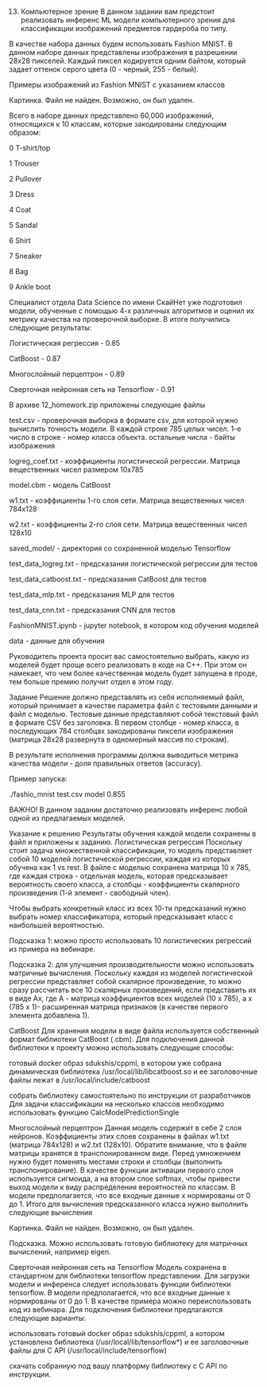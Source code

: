 13. Компьютерное зрение
В данном задании вам предстоит реализовать инференс ML модели компьютерного зрения для классификации изображений предметов гардероба по типу.

В качестве набора данных будем использовать Fashion MNIST. В данном наборе данных представлены изображения в разрешении 28x28 пикселей. Каждый пиксел кодируется одним байтом, который задает оттенок серого цвета (0 - черный, 255 - белый).

Примеры изображений из Fashion MNIST с указанием классов

Картинка.
Файл не найден. Возможно, он был удален.


Всего в наборе данных представлено 60,000 изображений, относящихся к 10 классам, которые закодированы следующим образом:

0 T-shirt/top

1 Trouser

2 Pullover

3 Dress

4 Coat

5 Sandal

6 Shirt

7 Sneaker

8 Bag

9 Ankle boot

Специалист отдела Data Science по имени СкайНет уже подготовил модели, обученные с помощью 4-х различных алгоритмов и оценил их метрику качества на проверочной выборке. В итоге получились следующие результаты:

Логистическая регрессия - 0.85

CatBoost - 0.87

Многослойный перцептрон - 0.89

Сверточная нейронная сеть на Tensorflow - 0.91

В архиве 12_homework.zip приложены следующие файлы

test.csv - проверочная выборка в формате csv, для которой нужно вычислить точность модели. В каждой строке 785 целых чисел. 1-е число в строке - номер класса объекта. остальные числа - байты изображения

logreg_coef.txt - коэффициенты логистической регрессии. Матрица вещественных чисел размером 10x785

model.cbm - модель CatBoost

w1.txt - коэффициенты 1-го слоя сети. Матрица вещественных чисел 784x128

w2.txt - коэффициенты 2-го слоя сети. Матрица вещественных чисел 128x10

saved_model/ - директория со сохраненной моделью Tensorflow

test_data_logreg.txt - предсказания логистической регрессии для тестов

test_data_catboost.txt - предсказания CatBoost для тестов

test_data_mlp.txt - предсказания MLP для тестов

test_data_cnn.txt - предсказания CNN для тестов

FashionMNIST.ipynb - jupyter notebook, в котором код обучения моделей

data - данные для обучения

Руководитель проекта просит вас самостоятельно выбрать, какую из моделей будет проще всего реализовать в коде на C++. При этом он намекает, что чем более качественная модель будет запущена в проде, тем больше премию получит отдел в этом году.



Задание
Решение должно представлять из себя исполняемый файл, который принимает в качестве параметра файл с тестовыми данными и файл с моделью. Тестовые данные представляют собой текстовый файл в формате CSV без заголовка. В первом столбце - номер класса, в последующих 784 столбцах закодированы пиксели изображения (матрица 28x28 развернута в одномерный массив по строкам).

В результате исполнения программы должна выводиться метрика качества модели - доля правильных ответов (accuracy).

Пример запуска:



./fashio_mnist test.csv model
0.855


ВАЖНО!
В данном задании достаточно реализовать инференс любой одной из предлагаемых моделей.



Указание к решению
Результаты обучения каждой модели сохранены в файл и приложены к заданию. Логистическая регрессия Поскольку стоит задача множественной классификации, то модель представляет собой 10 моделей логистической регрессии, каждая из которых обучена как 1 vs rest. В файле с моделью сохранена матрица 10 x 785, где каждая строка - отдельная модель, которая предсказывает вероятность своего класса, а столбцы - коэффициенты скалярного произведения (1-й элемент - свободный член).

Чтобы выбрать конкретный класс из всех 10-ти предсказаний нужно выбрать номер классификатора, который предсказывает класс с наибольшей вероятностью.

Подсказка 1: можно просто использовать 10 логистических регрессий из примера на вебинаре.

Подсказка 2: для улучшения производительности можно использовать матричные вычисления. Поскольку каждая из моделей логистической регрессии представляет собой скалярное произведение, то можно сразу рассчитать все 10 скалярных произведений, если представить их в виде Ax, где A - матрица коэффициентов всех моделей (10 x 785), а x (785 x 1)- расширенная матрица признаков (в качестве первого элемента добавлена 1).



CatBoost
Для хранения модели в виде файла используется собственный формат библиотеки CatBoost (.cbm). Для подключения данной библиотеки к проекту можно использовать следующие способы:

готовый docker образ sdukshis/cppml, в котором уже собрана динамическая библиотека /usr/local/lib/libcatboost.so и ее заголовочные файлы лежат в /usr/local/include/catboost

собрать библиотеку самостоятельно по инструкции от разработчиков Для задачи классификации на несколько классов необходимо использовать функцию CalcModelPredictionSingle



Многослойный перцептрон
Данная модель содержит в себе 2 слоя нейронов. Коэффициенты этих слоев сохранены в файлах w1.txt (матрица 784x128) и w2.txt (128x10). Обратите внимание, что в файле матрицы хранятся в транспонированном виде. Перед умножением нужно будет поменять местами строки и столбцы (выполнить транспонирование). В качестве функции активации первого слоя используется сигмоида, а на втором слое softmax, чтобы привести выход модели к виду распределения вероятностей по классам. В модели предполагается, что все входные данные x нормированы от 0 до 1. Итого для вычисления предсказанного класса нужно выполнить следующие вычисления

Картинка.
Файл не найден. Возможно, он был удален.


Подсказка. Можно использовать готовую библиотеку для матричных вычислений, например eigen.



Сверточная нейронная сеть на Tensorflow
Модель сохранена в стандартном для библиотеки tensorflow представлении. Для загрузки модели и инференса следует использовать функции библиотеки tensorflow. В модели предполагается, что все входные данные x нормированы от 0 до 1. В качестве примера можно переиспользовать код из вебинара. Для подключения библиотеки предлагаются следующие варианты:

использовать готовый docker образ sdukshis/cppml, а котором установлена библиотека (/usr/local/lib/tensorflow*) и ее заголовочные файлы для C API (/usr/local/include/tensorflow)

скачать собранную под вашу платформу библиотеку с C API по инструкции.
